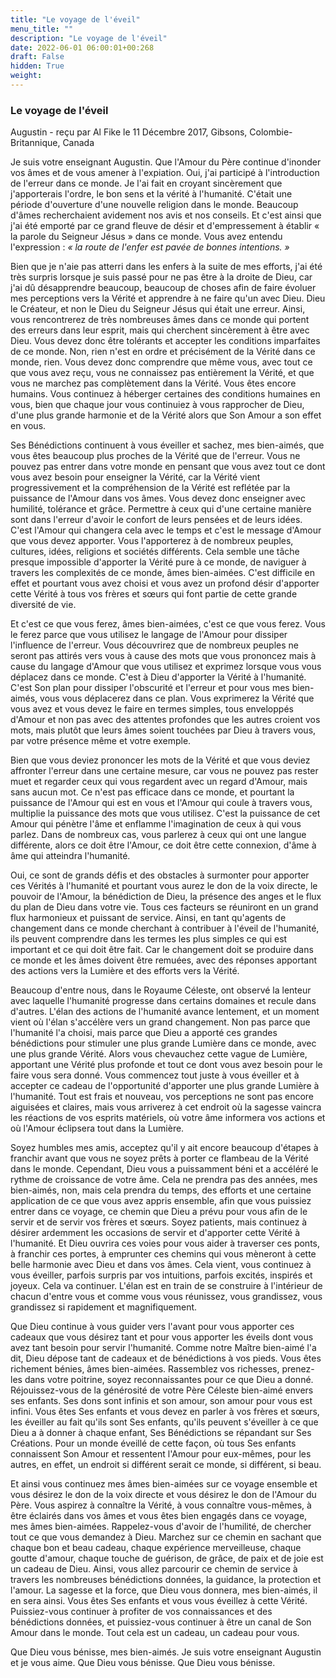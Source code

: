 ```yaml
---
title: "Le voyage de l'éveil"
menu_title: ""
description: "Le voyage de l'éveil"
date: 2022-06-01 06:00:01+00:268
draft: False
hidden: True
weight:
---
```

### Le voyage de l'éveil

Augustin - reçu par Al Fike le 11 Décembre 2017, Gibsons, Colombie-Britannique, Canada

Je suis votre enseignant Augustin. Que l'Amour du Père continue d'inonder vos âmes et de vous amener à l'expiation. Oui, j'ai participé à l'introduction de l'erreur dans ce monde. Je l'ai fait en croyant sincèrement que j'apporterais l'ordre, le bon sens et la vérité à l'humanité. C'était une période d'ouverture d'une nouvelle religion dans le monde. Beaucoup d'âmes recherchaient avidement nos avis et nos conseils. Et c'est ainsi que j'ai été emporté par ce grand fleuve de désir et d'empressement à établir  « la parole du Seigneur Jésus » dans ce monde. Vous avez entendu l'expression : *« la route de l'enfer est pavée de bonnes intentions. »*

Bien que je n'aie pas atterri dans les enfers à la suite de mes efforts, j'ai été très surpris lorsque je suis passé pour ne pas être à la droite de Dieu, car j'ai dû désapprendre beaucoup, beaucoup de choses afin de faire évoluer mes perceptions vers la Vérité et apprendre à ne faire qu'un avec Dieu. Dieu le Créateur, et non le Dieu du Seigneur Jésus qui était une erreur. Ainsi, vous rencontrerez de très nombreuses âmes dans ce monde qui portent des erreurs dans leur esprit, mais qui cherchent sincèrement à être avec Dieu. Vous devez donc être tolérants et accepter les conditions imparfaites de ce monde. Non, rien n'est en ordre et précisément de la Vérité dans ce monde, rien. Vous devez donc comprendre que même vous, avec tout ce que vous avez reçu, vous ne connaissez pas entièrement la Vérité, et que vous ne marchez pas complètement dans la Vérité. Vous êtes encore humains. Vous continuez à héberger certaines des conditions humaines en vous, bien que chaque jour vous continuiez à vous rapprocher de Dieu, d'une plus grande harmonie et de la Vérité alors que Son Amour a son effet en vous.

Ses Bénédictions continuent à vous éveiller et sachez, mes bien-aimés, que vous êtes beaucoup plus proches de la Vérité que de l'erreur. Vous ne pouvez pas entrer dans votre monde en pensant que vous avez tout ce dont vous avez besoin pour enseigner la Vérité, car la Vérité vient progressivement et la compréhension de la Vérité est reflétée par la puissance de l'Amour dans vos âmes. Vous devez donc enseigner avec humilité, tolérance et grâce. Permettre à ceux qui d'une certaine manière sont dans l'erreur d'avoir le confort de leurs pensées et de leurs idées. C'est l'Amour qui changera cela avec le temps et c'est le message d'Amour que vous devez apporter. Vous l'apporterez à de nombreux peuples, cultures, idées, religions et sociétés différents. Cela semble une tâche presque impossible d'apporter la Vérité pure à ce monde, de naviguer à travers les complexités de ce monde, âmes bien-aimées. C'est difficile en effet et pourtant vous avez choisi et vous avez un profond désir d'apporter cette Vérité à tous vos frères et sœurs qui font partie de cette grande diversité de vie.

Et c'est ce que vous ferez, âmes bien-aimées, c'est ce que vous ferez. Vous le ferez parce que vous utilisez le langage de l'Amour pour dissiper l'influence de l'erreur. Vous découvrirez que de nombreux peuples ne seront pas attirés vers vous à cause des mots que vous prononcez mais à cause du langage d'Amour que vous utilisez et exprimez lorsque vous vous déplacez dans ce monde. C'est à Dieu d'apporter la Vérité à l'humanité. C'est Son plan pour dissiper l'obscurité et l'erreur et pour vous mes bien-aimés, vous vous déplacerez dans ce plan. Vous exprimerez la Vérité que vous avez et vous devez le faire en termes simples, tous enveloppés d'Amour et non pas avec des attentes profondes que les autres croient vos mots, mais plutôt que leurs âmes soient touchées par Dieu à travers vous, par votre présence même et votre exemple. 

Bien que vous deviez prononcer les mots de la Vérité et que vous deviez affronter l'erreur dans une certaine mesure, car vous ne pouvez pas rester muet et regarder ceux qui vous regardent avec un regard d'Amour, mais sans aucun mot. Ce n'est pas efficace dans ce monde, et pourtant la puissance de l'Amour qui est en vous et l'Amour qui coule à travers vous, multiplie la puissance des mots que vous utilisez. C'est la puissance de cet Amour qui pénètre l'âme et enflamme l'imagination de ceux à qui vous parlez. Dans de nombreux cas, vous parlerez à ceux qui ont une langue différente, alors ce doit être l'Amour, ce doit être cette connexion, d'âme à âme qui atteindra l'humanité.

Oui, ce sont de grands défis et des obstacles à surmonter pour apporter ces Vérités à l'humanité et pourtant vous aurez le don de la voix directe, le pouvoir de l'Amour, la bénédiction de Dieu, la présence des anges et le flux du plan de Dieu dans votre vie. Tous ces facteurs se réuniront en un grand flux harmonieux et puissant de service. Ainsi, en tant qu'agents de changement dans ce monde cherchant à contribuer à l'éveil de l'humanité, ils peuvent comprendre dans les termes les plus simples ce qui est important et ce qui doit être fait. Car le changement doit se produire dans ce monde et les âmes doivent être remuées, avec des réponses apportant des actions vers la Lumière et des efforts vers la Vérité. 

Beaucoup d'entre nous, dans le Royaume Céleste, ont observé la lenteur avec laquelle l'humanité progresse dans certains domaines et recule dans d'autres. L'élan des actions de l'humanité avance lentement, et un moment vient où l'élan s'accélère vers un grand changement. Non pas parce que l'humanité l'a choisi, mais parce que Dieu a apporté ces grandes bénédictions pour stimuler une plus grande Lumière dans ce monde, avec une plus grande Vérité. Alors vous chevauchez cette vague de Lumière, apportant une Vérité plus profonde et tout ce dont vous avez besoin pour le faire vous sera donné. Vous commencez tout juste à vous éveiller et à accepter ce cadeau de l'opportunité d'apporter une plus grande Lumière à l'humanité. Tout est frais et nouveau, vos perceptions ne sont pas encore aiguisées et claires, mais vous arriverez à cet endroit où la sagesse vaincra les réactions de vos esprits matériels, où votre âme informera vos actions et où l'Amour éclipsera tout dans la Lumière.

Soyez humbles mes amis, acceptez qu'il y ait encore beaucoup d'étapes à franchir avant que vous ne soyez prêts à porter ce flambeau de la Vérité dans le monde. Cependant, Dieu vous a puissamment béni et a accéléré le rythme de croissance de votre âme. Cela ne prendra pas des années, mes bien-aimés, non, mais cela prendra du temps, des efforts et une certaine application de ce que vous avez appris ensemble, afin que vous puissiez entrer dans ce voyage, ce chemin que Dieu a prévu pour vous afin de le servir et de servir vos frères et sœurs. Soyez patients, mais continuez à désirer ardemment les occasions de servir et d'apporter cette Vérité à l'humanité. Et Dieu ouvrira ces voies pour vous aider à traverser ces ponts, à franchir ces portes, à emprunter ces chemins qui vous mèneront à cette belle harmonie avec Dieu et dans vos âmes. Cela vient, vous continuez à vous éveiller, parfois surpris par vos intuitions, parfois excités, inspirés et joyeux. Cela va continuer. L'élan est en train de se construire à l'intérieur de chacun d'entre vous et comme vous vous réunissez, vous grandissez, vous grandissez si rapidement et magnifiquement.

Que Dieu continue à vous guider vers l'avant pour vous apporter ces cadeaux que vous désirez tant et pour vous apporter les éveils dont vous avez tant besoin pour servir l'humanité. Comme notre Maître bien-aimé l'a dit, Dieu dépose tant de cadeaux et de bénédictions à vos pieds. Vous êtes richement bénies, âmes bien-aimées. Rassemblez vos richesses, prenez-les dans votre poitrine, soyez reconnaissantes pour ce que Dieu a donné. Réjouissez-vous de la générosité de votre Père Céleste bien-aimé envers ses enfants. Ses dons sont infinis et son amour, son amour pour vous est infini. Vous êtes Ses enfants et vous devez en parler à vos frères et sœurs, les éveiller au fait qu'ils sont Ses enfants, qu'ils peuvent s'éveiller à ce que Dieu a à donner à chaque enfant, Ses Bénédictions se répandant sur Ses Créations. Pour un monde éveillé de cette façon, où tous Ses enfants connaissent Son Amour et ressentent l'Amour pour eux-mêmes, pour les autres, en effet, un endroit si différent serait ce monde, si différent, si beau.

Et ainsi vous continuez mes âmes bien-aimées sur ce voyage ensemble et vous désirez le don de la voix directe et vous désirez le don de l'Amour du Père. Vous aspirez à connaître la Vérité, à vous connaître vous-mêmes, à être éclairés dans vos âmes et vous êtes bien engagés dans ce voyage, mes âmes bien-aimées. Rappelez-vous d'avoir de l'humilité, de chercher tout ce que vous demandez à Dieu. Marchez sur ce chemin en sachant que chaque bon et beau cadeau, chaque expérience merveilleuse, chaque goutte d'amour, chaque touche de guérison, de grâce, de paix et de joie est un cadeau de Dieu. Ainsi, vous allez parcourir ce chemin de service à travers les nombreuses bénédictions données, la guidance, la protection et l'amour. La sagesse et la force, que Dieu vous donnera, mes bien-aimés, il en sera ainsi. Vous êtes Ses enfants et vous vous éveillez à cette Vérité. Puissiez-vous continuer à profiter de vos connaissances et des bénédictions données, et puissiez-vous continuer à être un canal de Son Amour dans le monde. Tout cela est un cadeau, un cadeau pour vous.

Que Dieu vous bénisse, mes bien-aimés. Je suis votre enseignant Augustin et je vous aime. Que Dieu vous bénisse. Que Dieu vous bénisse.
